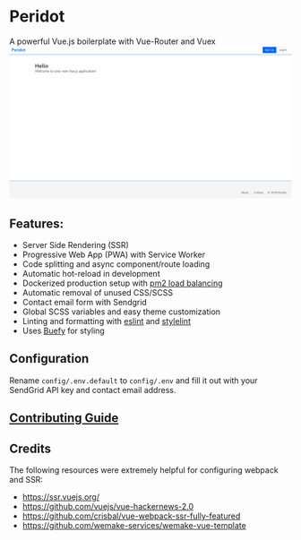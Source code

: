 
# Peridot
A powerful Vue.js boilerplate with Vue-Router and Vuex
![Screenshot](./docs/readme_resources/homepage.png)

## Features:
* Server Side Rendering (SSR)
* Progressive Web App (PWA) with Service Worker
* Code splitting and async component/route loading
* Automatic hot-reload in development
* Dockerized production setup with [pm2 load balancing](https://github.com/Unitech/pm2)
* Automatic removal of unused CSS/SCSS
* Contact email form with Sendgrid
* Global SCSS variables and easy theme customization
* Linting and formatting with [eslint](https://github.com/eslint/eslint) and [stylelint](https://github.com/stylelint/stylelint)
* Uses [Buefy](https://buefy.github.io/#/) for styling

## Configuration

Rename `config/.env.default` to `config/.env` and fill it out with your SendGrid API key and contact email address.

## [Contributing Guide](./docs/contributing.md)

## Credits
The following resources were extremely helpful for configuring webpack and SSR:
* https://ssr.vuejs.org/
* https://github.com/vuejs/vue-hackernews-2.0
* https://github.com/crisbal/vue-webpack-ssr-fully-featured
* https://github.com/wemake-services/wemake-vue-template